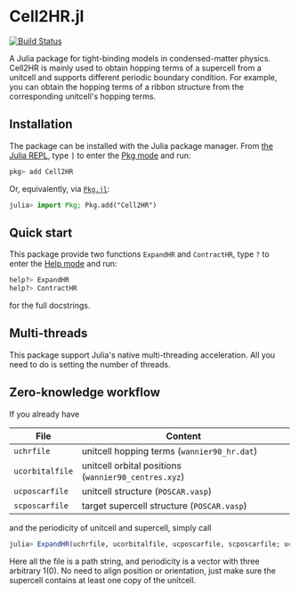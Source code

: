 # Cell2HR.jl

[![Build Status](https://github.com/MFC2001/Cell2HR.jl/actions/workflows/CI.yml/badge.svg?branch=master)](https://github.com/MFC2001/Cell2HR.jl/actions/workflows/CI.yml?query=branch%3Amaster)

A Julia package for tight-binding models in condensed-matter physics. Cell2HR is mainly used to obtain hopping terms of a supercell from a unitcell and supports different periodic boundary condition. For example, you can obtain the hopping terms of a ribbon structure from the corresponding unitcell's hopping terms.

## Installation

The package can be installed with the Julia package manager.
From [the Julia REPL](https://docs.julialang.org/en/v1/stdlib/REPL/), type `]` to enter
the [Pkg mode](https://docs.julialang.org/en/v1/stdlib/REPL/#Pkg-mode) and run:

```julia
pkg> add Cell2HR
```

Or, equivalently, via [`Pkg.jl`](https://pkgdocs.julialang.org/v1/):

```julia
julia> import Pkg; Pkg.add("Cell2HR")
```

## Quick start

This package provide two functions `ExpandHR` and `ContractHR`, type `?` to enter
the [Help mode](https://docs.julialang.org/en/v1/stdlib/REPL/#Help-mode) and run:
```julia
help?> ExpandHR
help?> ContractHR
```
for the full docstrings.

## Multi-threads

This package support Julia's native multi-threading acceleration. All you need to do is setting the number of threads.

## Zero-knowledge workflow

If you already have

| File            | Content                                               |
| --------------- | ----------------------------------------------------- |
| `uchrfile`      | unitcell hopping terms (`wannier90_hr.dat`)         |
| `ucorbitalfile` | unitcell orbital positions (`wannier90_centres.xyz`) |
| `ucposcarfile`  | unitcell structure (`POSCAR.vasp`)                   |
| `scposcarfile`  | target supercell structure (`POSCAR.vasp`)           |

and the periodicity of unitcell and supercell, simply call

```julia
julia> ExpandHR(uchrfile, ucorbitalfile, ucposcarfile, scposcarfile; ucperiodicity, scperiodicity)
```

Here all the file is a path string, and periodicity is a vector with three arbitrary 1(0). No need to align position or orientation, just make sure the supercell contains at least one copy of the unitcell.
